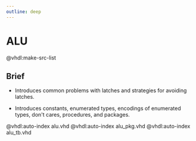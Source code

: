 ```yaml
---
outline: deep
---
```

# ALU

@vhdl:make-src-list

## Brief

- Introduces common problems with latches and strategies for avoiding latches.

- Introduces constants, enumerated types, encodings of enumerated types, don't cares, procedures, and packages.

@vhdl:auto-index alu.vhd
@vhdl:auto-index alu_pkg.vhd
@vhdl:auto-index alu_tb.vhd
